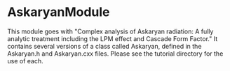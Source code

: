 # AskaryanModule
This module goes with "Complex analysis of Askaryan radiation: A fully analytic treatment including the LPM effect and Cascade Form Factor." It contains
several versions of a class called Askaryan, defined in the Askaryan.h and Askaryan.cxx files.  Please see the tutorial directory for the use of each.
